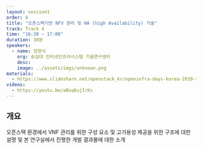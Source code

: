 ```yaml
---
layout: session1
order: 8
title: "오픈스택기반 NFV 관리 및 HA (high Availability) 기술"
track: Track 4
time: "16:30 ~ 17:00"
duration: 30분
speakers:
  - name: 양현식
    org: 숭실대 인터넷인프라시스템 기술연구센터
    desc: 
    image: ../assets/imgs/unknown.png
materials:
  - https://www.slideshare.net/openstack_kr/openinfra-days-korea-2018-track-4-nfv-ha-high-availability
videos:
  - https://youtu.be/aBsq6ujIrKs
---
```


## 개요

오픈스택 환경에서 VNF 관리를 위한 구성 요소 및 고가용성 제공을 위한 구조에 대한 설명 및 본 연구실에서 진행한 개발 결과물에 대한 소개